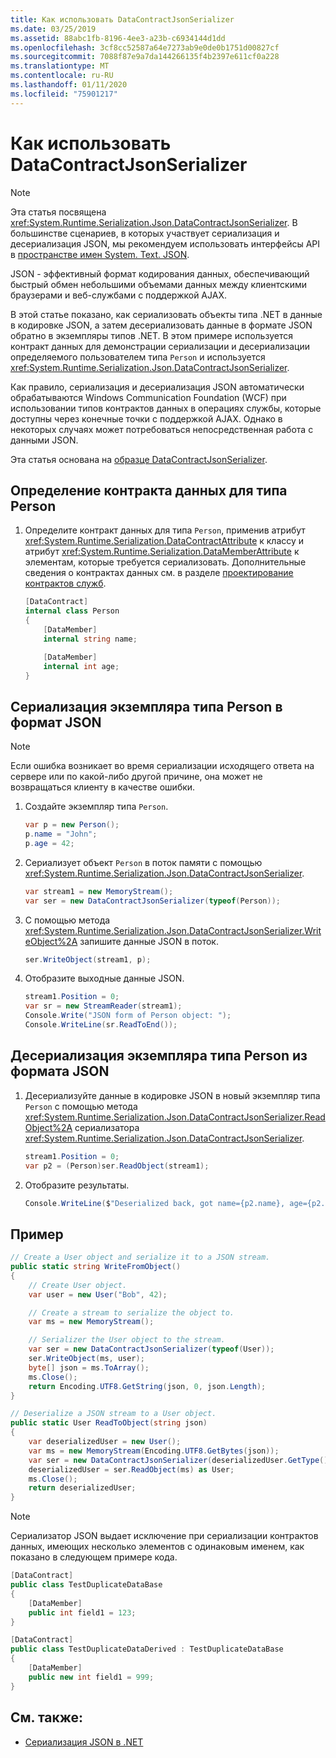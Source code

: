 ```yaml
---
title: Как использовать DataContractJsonSerializer
ms.date: 03/25/2019
ms.assetid: 88abc1fb-8196-4ee3-a23b-c6934144d1dd
ms.openlocfilehash: 3cf8cc52587a64e7273ab9e0de0b1751d00827cf
ms.sourcegitcommit: 7088f87e9a7da144266135f4b2397e611cf0a228
ms.translationtype: MT
ms.contentlocale: ru-RU
ms.lasthandoff: 01/11/2020
ms.locfileid: "75901217"
---
```

# <a name="how-to-use-datacontractjsonserializer"></a>Как использовать DataContractJsonSerializer

> [!NOTE]
> Эта статья посвящена <xref:System.Runtime.Serialization.Json.DataContractJsonSerializer>. В большинстве сценариев, в которых участвует сериализация и десериализация JSON, мы рекомендуем использовать интерфейсы API в [пространстве имен System. Text. JSON](../../../standard/serialization/system-text-json-overview.md).

JSON - эффективный формат кодирования данных, обеспечивающий быстрый обмен небольшими объемами данных между клиентскими браузерами и веб-службами с поддержкой AJAX.

В этой статье показано, как сериализовать объекты типа .NET в данные в кодировке JSON, а затем десериализовать данные в формате JSON обратно в экземпляры типов .NET. В этом примере используется контракт данных для демонстрации сериализации и десериализации определяемого пользователем типа `Person` и используется <xref:System.Runtime.Serialization.Json.DataContractJsonSerializer>.

Как правило, сериализация и десериализация JSON автоматически обрабатываются Windows Communication Foundation (WCF) при использовании типов контрактов данных в операциях службы, которые доступны через конечные точки с поддержкой AJAX. Однако в некоторых случаях может потребоваться непосредственная работа с данными JSON.

Эта статья основана на [образце DataContractJsonSerializer](../samples/json-serialization.md).

## <a name="to-define-the-data-contract-for-a-person-type"></a>Определение контракта данных для типа Person

1. Определите контракт данных для типа `Person`, применив атрибут <xref:System.Runtime.Serialization.DataContractAttribute> к классу и атрибут <xref:System.Runtime.Serialization.DataMemberAttribute> к элементам, которые требуется сериализовать. Дополнительные сведения о контрактах данных см. в разделе [проектирование контрактов служб](../designing-service-contracts.md).

    ```csharp
    [DataContract]
    internal class Person
    {
        [DataMember]
        internal string name;

        [DataMember]
        internal int age;
    }
    ```

## <a name="to-serialize-an-instance-of-type-person-to-json"></a>Сериализация экземпляра типа Person в формат JSON

> [!NOTE]
> Если ошибка возникает во время сериализации исходящего ответа на сервере или по какой-либо другой причине, она может не возвращаться клиенту в качестве ошибки.

1. Создайте экземпляр типа `Person`.

    ```csharp
    var p = new Person();
    p.name = "John";
    p.age = 42;
    ```

2. Сериализует объект `Person` в поток памяти с помощью <xref:System.Runtime.Serialization.Json.DataContractJsonSerializer>.

    ```csharp
    var stream1 = new MemoryStream();
    var ser = new DataContractJsonSerializer(typeof(Person));
    ```

3. С помощью метода <xref:System.Runtime.Serialization.Json.DataContractJsonSerializer.WriteObject%2A> запишите данные JSON в поток.

    ```csharp
    ser.WriteObject(stream1, p);
    ```

4. Отобразите выходные данные JSON.

    ```csharp
    stream1.Position = 0;
    var sr = new StreamReader(stream1);
    Console.Write("JSON form of Person object: ");
    Console.WriteLine(sr.ReadToEnd());
    ```

## <a name="to-deserialize-an-instance-of-type-person-from-json"></a>Десериализация экземпляра типа Person из формата JSON

1. Десериализуйте данные в кодировке JSON в новый экземпляр типа `Person` с помощью метода <xref:System.Runtime.Serialization.Json.DataContractJsonSerializer.ReadObject%2A> сериализатора <xref:System.Runtime.Serialization.Json.DataContractJsonSerializer>.

    ```csharp
    stream1.Position = 0;
    var p2 = (Person)ser.ReadObject(stream1);
    ```

2. Отобразите результаты.

    ```csharp
    Console.WriteLine($"Deserialized back, got name={p2.name}, age={p2.age}");
    ```

## <a name="example"></a>Пример

```csharp
// Create a User object and serialize it to a JSON stream.
public static string WriteFromObject()
{
    // Create User object.
    var user = new User("Bob", 42);

    // Create a stream to serialize the object to.
    var ms = new MemoryStream();

    // Serializer the User object to the stream.
    var ser = new DataContractJsonSerializer(typeof(User));
    ser.WriteObject(ms, user);
    byte[] json = ms.ToArray();
    ms.Close();
    return Encoding.UTF8.GetString(json, 0, json.Length);
}

// Deserialize a JSON stream to a User object.
public static User ReadToObject(string json)
{
    var deserializedUser = new User();
    var ms = new MemoryStream(Encoding.UTF8.GetBytes(json));
    var ser = new DataContractJsonSerializer(deserializedUser.GetType());
    deserializedUser = ser.ReadObject(ms) as User;
    ms.Close();
    return deserializedUser;
}
```

> [!NOTE]
> Сериализатор JSON выдает исключение при сериализации контрактов данных, имеющих несколько элементов с одинаковым именем, как показано в следующем примере кода.

```csharp
[DataContract]
public class TestDuplicateDataBase
{
    [DataMember]
    public int field1 = 123;
}

[DataContract]
public class TestDuplicateDataDerived : TestDuplicateDataBase
{
    [DataMember]
    public new int field1 = 999;
}
```

## <a name="see-also"></a>См. также:

- [Сериализация JSON в .NET](../../../standard/serialization/system-text-json-overview.md)
